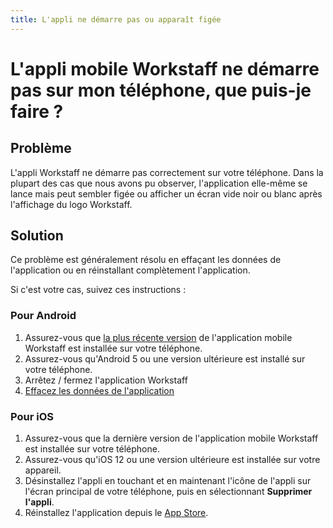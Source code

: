 ```yaml
---
title: L'appli ne démarre pas ou apparaît figée
---
```

# L'appli mobile Workstaff ne démarre pas sur mon téléphone, que puis-je faire ?

## Problème

L'appli Workstaff ne démarre pas correctement sur votre téléphone. Dans la plupart des cas que nous avons pu observer, l'application elle-même se lance mais peut sembler figée ou afficher un écran vide noir ou blanc après l'affichage du logo Workstaff.

## Solution

Ce problème est généralement résolu en effaçant les données de l'application ou en réinstallant complètement l'application.

Si c'est votre cas, suivez ces instructions :

### Pour Android

1. Assurez-vous que [la plus récente version](https://play.google.com/store/apps/details?id=app.workstaff) de l'application mobile Workstaff est installée sur votre téléphone.
2. Assurez-vous qu'Android 5 ou une version ultérieure est installé sur votre téléphone.
3. Arrêtez / fermez l'application Workstaff
4. [Effacez les données de l'application](./clear-workstaff-mobile-app-data.md)


### Pour iOS

1. Assurez-vous que la dernière version de l'application mobile Workstaff est installée sur votre téléphone.
2. Assurez-vous qu'iOS 12 ou une version ultérieure est installée sur votre appareil.
3. Désinstallez l'appli en touchant et en maintenant l'icône de l'appli sur l'écran principal de votre téléphone, puis en sélectionnant **Supprimer l'appli**.
4. Réinstallez l'application depuis le [App Store](https://apps.apple.com/us/app/workstaff/id1458402928?ls=1).
